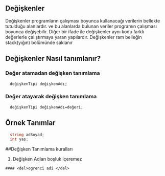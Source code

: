 ## Değişkenler
Değişkenler programların çalışması boyunca kullanacağı verilerin bellekte tutulduğu alanlardır.
ve bu alanlarda bulunan veriler programın çalışması boyunca değişebilir. 
Diğer bir ifade ile değişkenler aynı kodu farklı değerlerle çalıştırmaya yaran yapılardır.
Değişkenler ram belleğin stack(yığın) bölümünde saklanır

## Değişkenler Nasıl tanımlanır?
### Değer atamadan değişken tanımlama
```
  değişkenTipi değişkenAdı;
```

### Değer atayarak değişken tanımlama
```
  değişkenTipi değişkenAdı=değeri;
```

## Örnek Tanımlar

```csharp
  string adSoyad;
  int yas;
```

##Değişken Tanımlama kuralları
  1.  Değişken Adları  boşluk içeremez
    
    #### <del>ogrenci adi </del>
    
     


